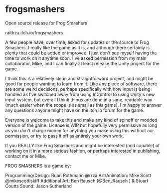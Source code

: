 # frogsmashers
Open source release for Frog Smashers

raithza.itch.io/frogsmashers

A few people have, over time, asked for updates or the source to Frog Smashers. I really like the game as it is, and although there certainly is plenty that could be added or improved, I just don't see myself having the time to work on it anytime soon. I've asked permission from my main collaborator, Mike, and I can finally at least release the Unity project for the game.

I think this is a relatively clean and straightforward project, and might be good for people wanting to learn from it.  Like any piece of software, there are some weird decisions, perhaps specifically with how input is being handled as I've switched away from using InControl to using Unity's new input system, but overall I think things are done in a sane, readable way (much easier when the scope is as small as this game). I'm happy to answer any questions anyone might have on the itch.io forum for the game.

Everyone is welcome to take this and make any kind of spinoff or modded version of the game. License is WIP but hopefully very permissive as long as you don't charge money for anything you make using this without our permission, or try to pass it off as entirely your own work.

If you REALLY like Frog Smashers and might be interested (and capable) of working on it in a more serious fashion, or perhaps interested in publishing, contact me or Mike.

FROG SMASHERS is a game by:

Programming/Design: Ruan Rothmann @rrza
Art/Animation: Mike Scott @mikescottiskiff
Additional Art: Ben Rausch (@Ben_Rausch ) & Stuart Coutts
Sound: Jason Sutherland